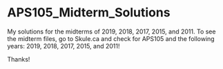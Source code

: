 # APS105_Midterm_Solutions

My solutions for the midterms of 2019, 2018, 2017, 2015, and 2011.
To see the midterm files, go to Skule.ca and check for APS105 and the following years: 2019, 2018, 2017, 2015, and 2011!

Thanks!

